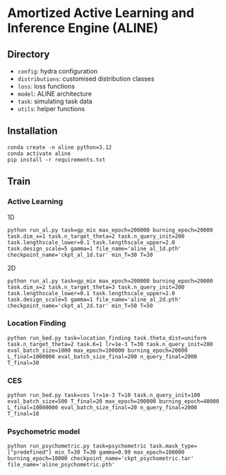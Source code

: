 # Amortized Active Learning and Inference Engine (ALINE)

## Directory
- `config`: hydra configuration
- `distributions`: customised distribution classes
- `loss`: loss functions
- `model`: ALINE architecture
- `task`: simulating task data
- `utils`: helper functions

## Installation
```shell
conda create -n aline python=3.12
conda activate aline
pip install -r requirements.txt
```


## Train


### Active Learning
1D
```shell
python run_al.py task=gp_mix max_epoch=200000 burning_epoch=20000 task.dim_x=1 task.n_target_theta=2 task.n_query_init=200 task.lengthscale_lower=0.1 task.lengthscale_upper=2.0 task.design_scale=5 gamma=1 file_name='aline_al_1d.pth' checkpoint_name='ckpt_al_1d.tar' min_T=30 T=30
````

2D
```shell
python run_al.py task=gp_mix max_epoch=200000 burning_epoch=20000 task.dim_x=2 task.n_target_theta=3 task.n_query_init=200 task.lengthscale_lower=0.1 task.lengthscale_upper=2.0 task.design_scale=5 gamma=1 file_name='aline_al_2d.pth' checkpoint_name='ckpt_al_2d.tar' min_T=50 T=50
```

### Location Finding
```shell
python run_bed.py task=location_finding task.theta_dist=uniform task.n_target_theta=2 task.K=1 lr=1e-3 T=30 task.n_query_init=200 eval_batch_size=1000 max_epoch=100000 burning_epoch=20000 L_final=1000000 eval_batch_size_final=200 n_query_final=2000 T_final=30
```

### CES
```shell
python run_bed.py task=ces lr=1e-3 T=10 task.n_query_init=100 eval_batch_size=500 T_final=20 max_epoch=200000 burning_epoch=40000 L_final=10000000 eval_batch_size_final=20 n_query_final=2000 T_final=10
```

### Psychometric model
```shell
python run_psychometric.py task=psychometric task.mask_type=["predefined"] min_T=30 T=30 gamma=0.99 max_epoch=100000 burning_epoch=10000 checkpoint_name='ckpt_psychometric.tar' file_name='aline_psychometric.pth'
```
